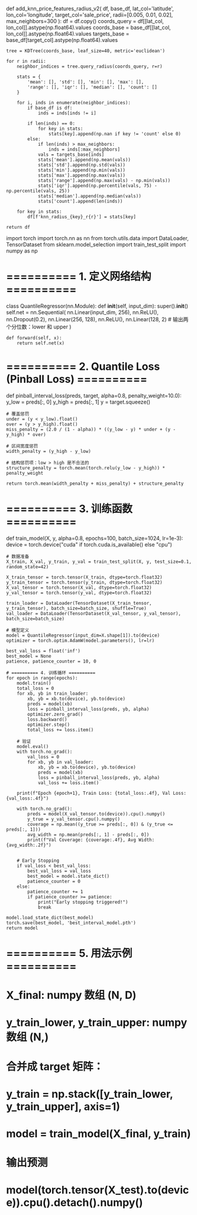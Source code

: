 def add_knn_price_features_radius_v2(
    df, base_df, lat_col='latitude', lon_col='longitude',
    target_col='sale_price', radii=[0.005, 0.01, 0.02], max_neighbors=300
):
    df = df.copy()
    coords_query = df[[lat_col, lon_col]].astype(np.float64).values
    coords_base = base_df[[lat_col, lon_col]].astype(np.float64).values
    targets_base = base_df[target_col].astype(np.float64).values

    tree = KDTree(coords_base, leaf_size=40, metric='euclidean')

    for r in radii:
        neighbor_indices = tree.query_radius(coords_query, r=r)
        
        stats = {
            'mean': [], 'std': [], 'min': [], 'max': [],
            'range': [], 'iqr': [], 'median': [], 'count': []
        }

        for i, inds in enumerate(neighbor_indices):
            if base_df is df:
                inds = inds[inds != i]

            if len(inds) == 0:
                for key in stats:
                    stats[key].append(np.nan if key != 'count' else 0)
            else:
                if len(inds) > max_neighbors:
                    inds = inds[:max_neighbors]
                vals = targets_base[inds]
                stats['mean'].append(np.mean(vals))
                stats['std'].append(np.std(vals))
                stats['min'].append(np.min(vals))
                stats['max'].append(np.max(vals))
                stats['range'].append(np.max(vals) - np.min(vals))
                stats['iqr'].append(np.percentile(vals, 75) - np.percentile(vals, 25))
                stats['median'].append(np.median(vals))
                stats['count'].append(len(inds))

        for key in stats:
            df[f'knn_radius_{key}_r{r}'] = stats[key]

    return df






import torch
import torch.nn as nn
from torch.utils.data import DataLoader, TensorDataset
from sklearn.model_selection import train_test_split
import numpy as np

# ========== 1. 定义网络结构 ==========
class QuantileRegressor(nn.Module):
    def __init__(self, input_dim):
        super().__init__()
        self.net = nn.Sequential(
            nn.Linear(input_dim, 256),
            nn.ReLU(),
            nn.Dropout(0.2),
            nn.Linear(256, 128),
            nn.ReLU(),
            nn.Linear(128, 2)  # 输出两个分位数：lower 和 upper
        )

    def forward(self, x):
        return self.net(x)


# ========== 2. Quantile Loss (Pinball Loss) ==========
def pinball_interval_loss(preds, target, alpha=0.8, penalty_weight=10.0):
    y_low = preds[:, 0]
    y_high = preds[:, 1]
    y = target.squeeze()

    # 覆盖惩罚
    under = (y < y_low).float()
    over = (y > y_high).float()
    miss_penalty = (2.0 / (1 - alpha)) * ((y_low - y) * under + (y - y_high) * over)

    # 区间宽度惩罚
    width_penalty = (y_high - y_low)

    # 结构惩罚项：low > high 是不合法的
    structure_penalty = torch.mean(torch.relu(y_low - y_high)) * penalty_weight

    return torch.mean(width_penalty + miss_penalty) + structure_penalty



# ========== 3. 训练函数 ==========
def train_model(X, y, alpha=0.8, epochs=100, batch_size=1024, lr=1e-3):
    device = torch.device("cuda" if torch.cuda.is_available() else "cpu")

    # 数据准备
    X_train, X_val, y_train, y_val = train_test_split(X, y, test_size=0.1, random_state=42)

    X_train_tensor = torch.tensor(X_train, dtype=torch.float32)
    y_train_tensor = torch.tensor(y_train, dtype=torch.float32)
    X_val_tensor = torch.tensor(X_val, dtype=torch.float32)
    y_val_tensor = torch.tensor(y_val, dtype=torch.float32)

    train_loader = DataLoader(TensorDataset(X_train_tensor, y_train_tensor), batch_size=batch_size, shuffle=True)
    val_loader = DataLoader(TensorDataset(X_val_tensor, y_val_tensor), batch_size=batch_size)

    # 模型定义
    model = QuantileRegressor(input_dim=X.shape[1]).to(device)
    optimizer = torch.optim.AdamW(model.parameters(), lr=lr)

    best_val_loss = float('inf')
    best_model = None
    patience, patience_counter = 10, 0

    # ========== 4. 训练循环 ==========
    for epoch in range(epochs):
        model.train()
        total_loss = 0
        for xb, yb in train_loader:
            xb, yb = xb.to(device), yb.to(device)
            preds = model(xb)
            loss = pinball_interval_loss(preds, yb, alpha)
            optimizer.zero_grad()
            loss.backward()
            optimizer.step()
            total_loss += loss.item()

        # 验证
        model.eval()
        with torch.no_grad():
            val_loss = 0
            for xb, yb in val_loader:
                xb, yb = xb.to(device), yb.to(device)
                preds = model(xb)
                loss = pinball_interval_loss(preds, yb, alpha)
                val_loss += loss.item()

        print(f"Epoch {epoch+1}, Train Loss: {total_loss:.4f}, Val Loss: {val_loss:.4f}")

        with torch.no_grad():
            preds = model(X_val_tensor.to(device)).cpu().numpy()
            y_true = y_val_tensor.cpu().numpy()
            coverage = np.mean((y_true >= preds[:, 0]) & (y_true <= preds[:, 1]))
            avg_width = np.mean(preds[:, 1] - preds[:, 0])
            print(f"Val Coverage: {coverage:.4f}, Avg Width: {avg_width:.2f}")


        # Early Stopping
        if val_loss < best_val_loss:
            best_val_loss = val_loss
            best_model = model.state_dict()
            patience_counter = 0
        else:
            patience_counter += 1
            if patience_counter >= patience:
                print("Early stopping triggered!")
                break

    model.load_state_dict(best_model)
    torch.save(best_model, 'best_interval_model.pth')
    return model


# ========== 5. 用法示例 ==========
# X_final: numpy 数组 (N, D)
# y_train_lower, y_train_upper: numpy 数组 (N,)
# 合并成 target 矩阵：
# y_train = np.stack([y_train_lower, y_train_upper], axis=1)

# model = train_model(X_final, y_train)

# 输出预测
# model(torch.tensor(X_test).to(device)).cpu().detach().numpy()







